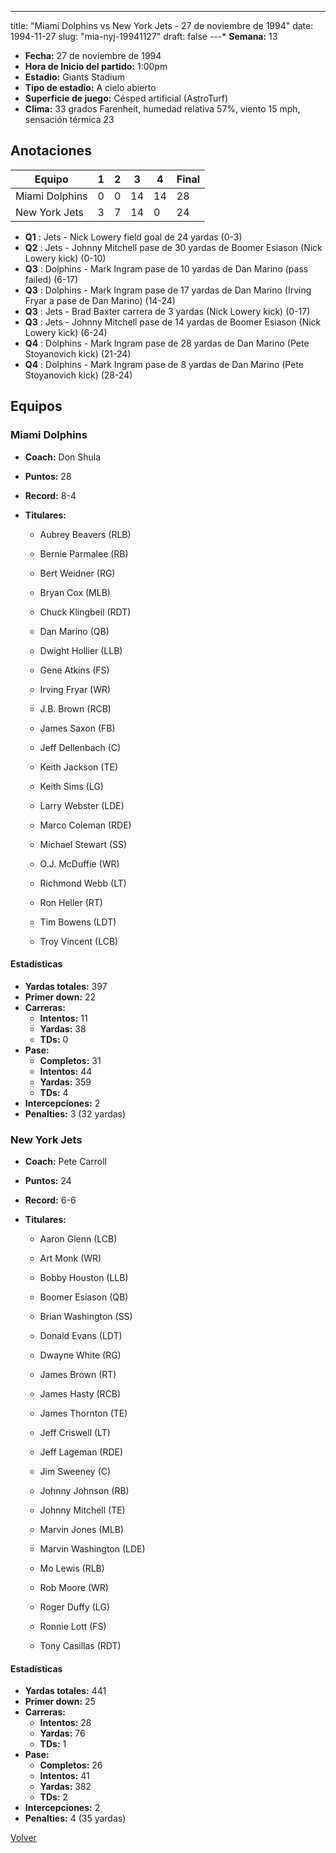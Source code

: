 ---
title: "Miami Dolphins vs New York Jets - 27 de noviembre de 1994"
date: 1994-11-27
slug: "mia-nyj-19941127"
draft: false
---* **Semana:** 13
* **Fecha:** 27 de noviembre de 1994
* **Hora de Inicio del partido:** 1:00pm
* **Estadio:** Giants Stadium
* **Tipo de estadio:** A cielo abierto
* **Superficie de juego:** Césped artificial (AstroTurf)
* **Clima:** 33 grados Farenheit, humedad relativa 57%, viento 15 mph, sensación térmica 23




## Anotaciones
| Equipo | 1 | 2 | 3 | 4 | Final |
|--------|---|---|---|---|-------|
| Miami Dolphins  | 0 | 0 | 14 | 14  | 28 |
| New York Jets  | 3 | 7 | 14 | 0  | 24 |
* **Q1** : Jets - Nick Lowery field goal de 24 yardas (0-3)
* **Q2** : Jets - Johnny Mitchell pase de 30 yardas de Boomer Esiason (Nick Lowery kick) (0-10)
* **Q3** : Dolphins - Mark Ingram pase de 10 yardas de Dan Marino (pass failed) (6-17)
* **Q3** : Dolphins - Mark Ingram pase de 17 yardas de Dan Marino (Irving Fryar a pase de Dan Marino) (14-24)
* **Q3** : Jets - Brad Baxter carrera de 3 yardas (Nick Lowery kick) (0-17)
* **Q3** : Jets - Johnny Mitchell pase de 14 yardas de Boomer Esiason (Nick Lowery kick) (6-24)
* **Q4** : Dolphins - Mark Ingram pase de 28 yardas de Dan Marino (Pete Stoyanovich kick) (21-24)
* **Q4** : Dolphins - Mark Ingram pase de 8 yardas de Dan Marino (Pete Stoyanovich kick) (28-24)


## Equipos


### Miami Dolphins
* **Coach:** Don Shula
* **Puntos:** 28
* **Record:** 8-4
* **Titulares:** 

  * Aubrey Beavers (RLB) 

  * Bernie Parmalee (RB) 

  * Bert Weidner (RG) 

  * Bryan Cox (MLB) 

  * Chuck Klingbeil (RDT) 

  * Dan Marino (QB) 

  * Dwight Hollier (LLB) 

  * Gene Atkins (FS) 

  * Irving Fryar (WR) 

  * J.B. Brown (RCB) 

  * James Saxon (FB) 

  * Jeff Dellenbach (C) 

  * Keith Jackson (TE) 

  * Keith Sims (LG) 

  * Larry Webster (LDE) 

  * Marco Coleman (RDE) 

  * Michael Stewart (SS) 

  * O.J. McDuffie (WR) 

  * Richmond Webb (LT) 

  * Ron Heller (RT) 

  * Tim Bowens (LDT) 

  * Troy Vincent (LCB) 

#### Estadísticas
* **Yardas totales:** 397
* **Primer down:** 22
* **Carreras:**
  * **Intentos:** 11
  * **Yardas:** 38
  * **TDs:** 0
* **Pase:**
  * **Completos:** 31
  * **Intentos:** 44
  * **Yardas:** 359
  * **TDs:** 4
* **Intercepciones:** 2
* **Penalties:** 3 (32 yardas)

### New York Jets
* **Coach:** Pete Carroll
* **Puntos:** 24
* **Record:** 6-6
* **Titulares:** 

  * Aaron Glenn (LCB) 

  * Art Monk (WR) 

  * Bobby Houston (LLB) 

  * Boomer Esiason (QB) 

  * Brian Washington (SS) 

  * Donald Evans (LDT) 

  * Dwayne White (RG) 

  * James Brown (RT) 

  * James Hasty (RCB) 

  * James Thornton (TE) 

  * Jeff Criswell (LT) 

  * Jeff Lageman (RDE) 

  * Jim Sweeney (C) 

  * Johnny Johnson (RB) 

  * Johnny Mitchell (TE) 

  * Marvin Jones (MLB) 

  * Marvin Washington (LDE) 

  * Mo Lewis (RLB) 

  * Rob Moore (WR) 

  * Roger Duffy (LG) 

  * Ronnie Lott (FS) 

  * Tony Casillas (RDT) 

#### Estadísticas
* **Yardas totales:** 441
* **Primer down:** 25
* **Carreras:**
  * **Intentos:** 28
  * **Yardas:** 76
  * **TDs:** 1
* **Pase:**
  * **Completos:** 26
  * **Intentos:** 41
  * **Yardas:** 382
  * **TDs:** 2
* **Intercepciones:** 2
* **Penalties:** 4 (35 yardas)


[Volver](/historia/1994)
